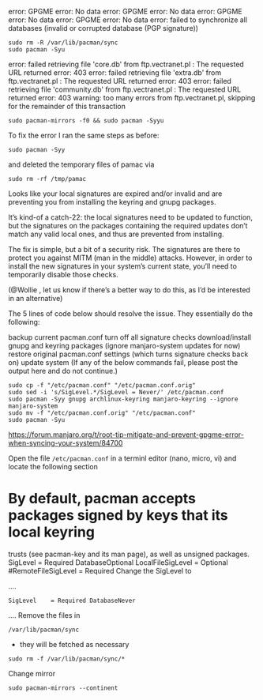 error: GPGME error: No data
error: GPGME error: No data
error: GPGME error: No data
error: GPGME error: No data
error: failed to synchronize all databases (invalid or corrupted database (PGP signature))

```
sudo rm -R /var/lib/pacman/sync
sudo pacman -Syu
```
error: failed retrieving file 'core.db' from ftp.vectranet.pl : The requested URL returned error: 403
error: failed retrieving file 'extra.db' from ftp.vectranet.pl : The requested URL returned error: 403
error: failed retrieving file 'community.db' from ftp.vectranet.pl : The requested URL returned error: 403
warning: too many errors from ftp.vectranet.pl, skipping for the remainder of this transaction

```
sudo pacman-mirrors -f0 && sudo pacman -Syyu
```
To fix the error I ran the same steps as before:

```sudo rm -R /var/lib/pacman/sync
sudo pacman -Syy
```
and deleted the temporary files of pamac via

`
sudo rm -rf /tmp/pamac
`

Looks like your local signatures are expired and/or invalid and are preventing you from installing the keyring and gnupg packages.

It’s kind-of a catch-22: the local signatures need to be updated to function, but the signatures on the packages containing the required updates don’t match any valid local ones, and thus are prevented from installing.

The fix is simple, but a bit of a security risk. The signatures are there to protect you against MITM (man in the middle) attacks. However, in order to install the new signatures in your system’s current state, you’ll need to temporarily disable those checks.

(@Wollie , let us know if there’s a better way to do this, as I’d be interested in an alternative)

The 5 lines of code below should resolve the issue. They essentially do the following:

backup current pacman.conf
turn off all signature checks
download/install gnupg and keyring packages (ignore manjaro-system updates for now)
restore original pacman.conf settings (which turns signature checks back on)
update system
(If any of the below commands fail, please post the output here and do not continue.)
```
sudo cp -f "/etc/pacman.conf" "/etc/pacman.conf.orig"
sudo sed -i 's/SigLevel.*/SigLevel = Never/' /etc/pacman.conf
sudo pacman -Syy gnupg archlinux-keyring manjaro-keyring --ignore manjaro-system
sudo mv -f "/etc/pacman.conf.orig" "/etc/pacman.conf"
sudo pacman -Syu
```

<https://forum.manjaro.org/t/root-tip-mitigate-and-prevent-gpgme-error-when-syncing-your-system/84700>

Open the file `/etc/pacman.conf` in a terminl editor (nano, micro, vi) and locate the following section

# By default, pacman accepts packages signed by keys that its local keyring
 trusts (see pacman-key and its man page), as well as unsigned packages.
SigLevel    = Required DatabaseOptional
LocalFileSigLevel = Optional
#RemoteFileSigLevel = Required
Change the SigLevel to

....
```
SigLevel    = Required DatabaseNever
```
....
Remove the files in 
```
/var/lib/pacman/sync 
```
- they will be fetched as necessary
```
sudo rm -f /var/lib/pacman/sync/*
```
Change mirror
```
sudo pacman-mirrors --continent
```
